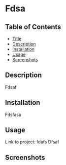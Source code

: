 # Fdsa
## Table of Contents
- [Title](#title)
- [Description](#description)
- [Installation](#installation)
- [Usage](#usage)
- [Screenshots](#screenshots)
## Description
Fdsaf
## Installation
Fdsfasa
## Usage
Link to project: fdafs
Dfsaf
## Screenshots

